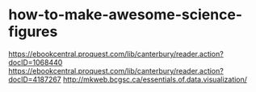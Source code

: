 # how-to-make-awesome-science-figures

https://ebookcentral.proquest.com/lib/canterbury/reader.action?docID=1068440
https://ebookcentral.proquest.com/lib/canterbury/reader.action?docID=4187267
http://mkweb.bcgsc.ca/essentials.of.data.visualization/
